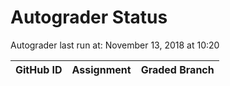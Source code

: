 # Autograder Status
Autograder last run at: November 13, 2018 at 10:20

| GitHub ID | Assignment | Graded Branch |
|-----------|------------|---------------|
